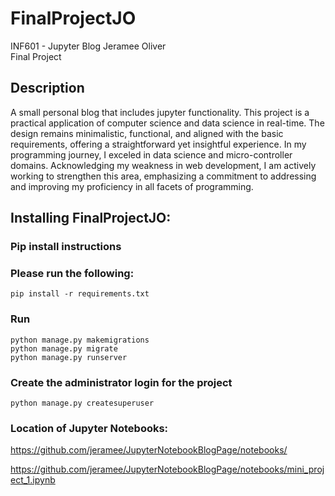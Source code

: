 # FinalProjectJO


INF601 - Jupyter Blog
Jeramee Oliver
<br>Final Project

## Description
A small personal blog that includes jupyter functionality. This project is a practical application of computer science and data science in real-time. The design remains minimalistic, functional, and aligned with the basic requirements, offering a straightforward yet insightful experience. In my programming journey, I exceled in data science and micro-controller domains. Acknowledging my weakness in web development, I am actively working to strengthen this area, emphasizing a commitment to addressing and improving my proficiency in all facets of programming.  

## Installing FinalProjectJO:

### Pip install instructions
### Please run the following:
```
pip install -r requirements.txt
````

### Run


```
python manage.py makemigrations
python manage.py migrate
python manage.py runserver
```


### Create the administrator login for the project

```
python manage.py createsuperuser 
```

### Location of Jupyter Notebooks:

 https://github.com/jeramee/JupyterNotebookBlogPage/notebooks/

 https://github.com/jeramee/JupyterNotebookBlogPage/notebooks/mini_project_1.ipynb